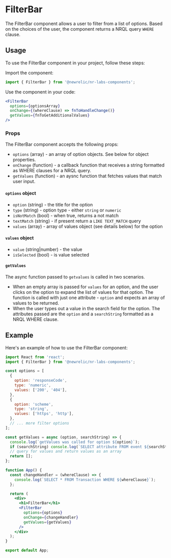 # FilterBar

The FilterBar component allows a user to filter from a list of options. Based on the choices of the user, the component returns a NRQL query `WHERE` clause.

## Usage

To use the FilterBar component in your project, follow these steps:

Import the component:

```jsx
import { FilterBar } from '@newrelic/nr-labs-components';
```

Use the component in your code:

```jsx
<FilterBar
  options={optionsArray}
  onChange={(whereClause) => fnToHandleChange()}
  getValues={fnToGetAdditionalValues}
/>
```

### Props

The FilterBar component accepts the following props:

- `options` (array) - an array of option objects. See below for object properties.
- `onChange` (function) - a callback function that receives a string formatted as WHERE clauses for a NRQL query.
- `getValues` (function) - an aysnc function that fetches values that match user input.

#### `options` object

- `option` (string) - the title for the option
- `type` (string) - option type - either `string` or `numeric`
- `isNotMatch` (bool) - when true, returns a not match
- `textMatch` (string) - if present return a `LIKE TEXT_MATCH` query 
- `values` (array) - array of values object (see details below) for the option

#### `values` object

- `value` (string|number) - the value
- `isSelected` (bool) - is value selected

#### `getValues`

The async function passed to `getvalues` is called in two scenarios.

- When an empty array is passed for `values` for an option, and the user clicks on the option to expand the list of values for that option. The function is called with just one attribute - `option` and expects an array of values to be returned.
- When the user types out a value in the search field for the option. The attributes passed are the `option` and a `searchString` formatted as a NRQL WHERE clause. 

## Example

Here's an example of how to use the FilterBar component:

```jsx
import React from 'react';
import { FilterBar } from '@newrelic/nr-labs-components';

const options = [
  {
    option: 'responseCode',
    type: 'numeric',
    values: ['200', '404'],
  },
  {
    option: 'scheme',
    type: 'string',
    values: ['https', 'http'],
  },
  // ... more filter options
];

const getValues = async (option, searchString) => {
  console.log(`getValues was called for option ${option}`);
  if (searchString) console.log(`SELECT attribute FROM event ${searchString}`);
  // query for values and return values as an array
  return [];
};

function App() {
  const changeHandler = (whereClause) => {
    console.log(`SELECT * FROM Transaction WHERE ${whereClause}`);
  };

  return (
    <div>
      <h1>FilterBar</h1>
      <FilterBar
        options={options}
        onChange={changeHandler}
        getValues={getValues}
      />
    </div>
  );
}

export default App;
```
